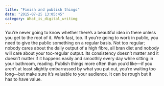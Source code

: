 ```yaml
---
title: "Finish and publish things"
date: "2015-07-25 13:05:45"
category: What_is_digital_writing
---
```


You’re never going to know whether there’s a beautiful idea in there
unless you get to the root of it. Work fast, too. If you’re going to
work in public, you need to give the public something on a regular
basis. Not too regular; nobody cares about the daily output of a high
fibre, all bran diet and nobody will care about your too-regular output.
Its consistency doesn’t matter and it doesn’t matter if it happens
easily and smoothly every day while sitting in your bathroom, reading.
Publish things more often than you’d like—if you aren’t at least
slightly embarrassed by what you put out, you’re waiting too long—but
make sure it’s valuable to your audience. It can be rough but it has to
have value.
